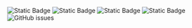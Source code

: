 ![Static Badge](https://img.shields.io/badge/blacklists-60-000000) ![Static Badge](https://img.shields.io/badge/blacklisted-3121318-cc0000) ![Static Badge](https://img.shields.io/badge/whitelisted-2244-00CC00) ![Static Badge](https://img.shields.io/badge/streaming_blacklist-28107-000000) ![GitHub issues](https://img.shields.io/github/issues/fabriziosalmi/blacklists)
